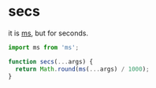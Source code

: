 # secs

it is [ms](https://github.com/zeit/ms), but for seconds.

```js
import ms from 'ms';

function secs(...args) {
  return Math.round(ms(...args) / 1000);
}
```

